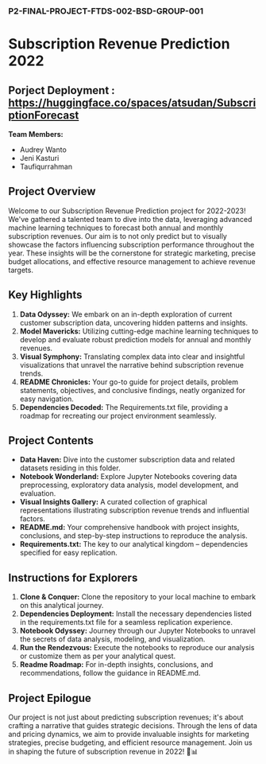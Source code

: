 ### P2-FINAL-PROJECT-FTDS-002-BSD-GROUP-001
# Subscription Revenue Prediction 2022

## Porject Deployment : https://huggingface.co/spaces/atsudan/SubscriptionForecast

**Team Members:**
- Audrey Wanto
- Jeni Kasturi
- Taufiqurrahman

## Project Overview
Welcome to our Subscription Revenue Prediction project for 2022-2023! We've gathered a talented team to dive into the data, leveraging advanced machine learning techniques to forecast both annual and monthly subscription revenues. Our aim is to not only predict but to visually showcase the factors influencing subscription performance throughout the year. These insights will be the cornerstone for strategic marketing, precise budget allocations, and effective resource management to achieve revenue targets.

## Key Highlights
1. **Data Odyssey:** We embark on an in-depth exploration of current customer subscription data, uncovering hidden patterns and insights.
2. **Model Mavericks:** Utilizing cutting-edge machine learning techniques to develop and evaluate robust prediction models for annual and monthly revenues.
3. **Visual Symphony:** Translating complex data into clear and insightful visualizations that unravel the narrative behind subscription revenue trends.
4. **README Chronicles:** Your go-to guide for project details, problem statements, objectives, and conclusive findings, neatly organized for easy navigation.
5. **Dependencies Decoded:** The Requirements.txt file, providing a roadmap for recreating our project environment seamlessly.

## Project Contents
- **Data Haven:** Dive into the customer subscription data and related datasets residing in this folder.
- **Notebook Wonderland:** Explore Jupyter Notebooks covering data preprocessing, exploratory data analysis, model development, and evaluation.
- **Visual Insights Gallery:** A curated collection of graphical representations illustrating subscription revenue trends and influential factors.
- **README.md:** Your comprehensive handbook with project insights, conclusions, and step-by-step instructions to reproduce the analysis.
- **Requirements.txt:** The key to our analytical kingdom – dependencies specified for easy replication.

## Instructions for Explorers
1. **Clone & Conquer:** Clone the repository to your local machine to embark on this analytical journey.
2. **Dependencies Deployment:** Install the necessary dependencies listed in the requirements.txt file for a seamless replication experience.
3. **Notebook Odyssey:** Journey through our Jupyter Notebooks to unravel the secrets of data analysis, modeling, and visualization.
4. **Run the Rendezvous:** Execute the notebooks to reproduce our analysis or customize them as per your analytical quest.
5. **Readme Roadmap:** For in-depth insights, conclusions, and recommendations, follow the guidance in README.md.

## Project Epilogue
Our project is not just about predicting subscription revenues; it's about crafting a narrative that guides strategic decisions. Through the lens of data and pricing dynamics, we aim to provide invaluable insights for marketing strategies, precise budgeting, and efficient resource management. Join us in shaping the future of subscription revenue in 2022! 🚀📊
